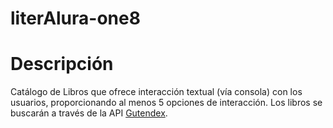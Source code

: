 # literAlura-one8

# Descripción
Catálogo de Libros que ofrece interacción textual (vía consola) con los usuarios,
proporcionando al menos 5 opciones de interacción. 
Los libros se buscarán a través de la API [Gutendex](https://gutendex.com/).
